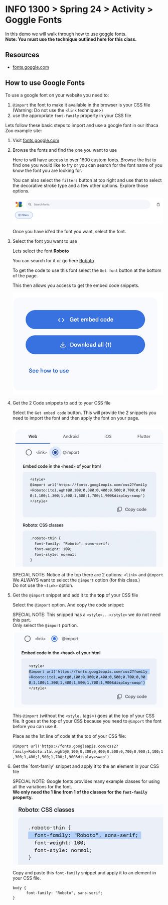 # INFO 1300 > Spring 24 > Activity > Goggle Fonts

In this demo we will walk through how to use goggle fonts.<br>
**Note: You must use the technique outlined here for this class.**

## Resources

- [fonts.goggle.com](https://fonts.google.com/)

## How to use Google Fonts

To use a google font on your website you need to:

1. `@import` the font to make it available in the browser is your CSS file
   (Warning: Do not use the `<link` technique>)
2. use the appropriate `font-family` property in your CSS file

Lets follow these basic steps to import and use a google font in our Ithaca Zoo example site:

1. Visit [fonts.goggle.com](https://fonts.google.com/)

2. Browse the fonts and find the one you want to use

    Here to will have access to over 1600 custom fonts.
    Browse the list to find one you would like to try or you can search for the font name of you know the font you are looking for.

    You can also select the `filters` button at top right and use that to select the decorative stroke type and a few other options.  Explore those options.

    ![filters](figures/filters.png)

    Once you have id'ed the font you want, select the font.

3. Select the font you want to use

    Lets select the font **Roboto**

    You can search for it or go here [Roboto](https://fonts.google.com/specimen/roboto)

    To get the code to use this font select the `Get font` button at the bottom of the page.

    This then allows you access to get the embed code snippets.

    ![get embed code](figures/get-embed-code.png)

4.  Get the 2 Code snippets to add to your CSS file

    Select the `Get embed code` button.  This will provide the 2 snippets you need to import the font and then apply the font on your page.

    ![select code](figures/select-code.png)

    SPECIAL NOTE:  Notice at the top there are 2 options:  `<link>` and `@import`<br>
    We ALWAYS want to select the `@import` option (for this class.)<br>
    Do not use the `<link>` option.

5. Get the  `@import` snippet and add it to the **top** of your CSS file

    Select the `@import` option.  And copy the code snippet:

    SPECIAL NOTE:  This snipped has a `<style>...</style>` we do not need this part.<br>
    Only select the `@import` portion.

    ![import snippet](figures/import-snippet.png)

    This `@import` (without the `<style.` tags>) goes at the top of your CSS file.
    It goes at the top of your CSS because you need to `@import` the font before you can use it.

    Place as the 1st line of code at the top of your CSS file:

    ```@import url('https://fonts.googleapis.com/css2?family=Roboto:ital,wght@0,100;0,300;0,400;0,500;0,700;0,900;1,100;1,300;1,400;1,500;1,700;1,900&display=swap')```

6.  Get the `font-family' snippet and apply it to the an element in your CSS file

    SPECIAL NOTE:  Google fonts provides many example classes for using all the variations for the font.<br>
    **We only need the 1 line from 1 of the classes for the `font-family` property.**

    ![font family snippet](figures/font-family-snippet.png)

    Copy and paste this `font-family` snippet and apply it to an element in your CSS file.

    ```
    body {
          font-family: "Roboto", sans-serif;
    }
    ```
